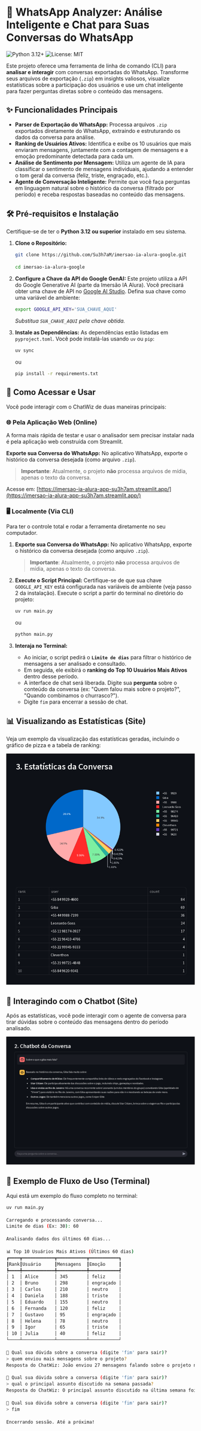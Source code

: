 # 🤖 WhatsApp Analyzer: Análise Inteligente e Chat para Suas Conversas do WhatsApp

![Python 3.12+](https://img.shields.io/badge/Python-3.12%2B-blue)
![License: MIT](https://img.shields.io/badge/License-MIT-yellow.svg)

Este projeto oferece uma ferramenta de linha de comando (CLI) para **analisar e interagir** com conversas exportadas do WhatsApp. Transforme seus arquivos de exportação (`.zip`) em insights valiosos, visualize estatísticas sobre a participação dos usuários e use um chat inteligente para fazer perguntas diretas sobre o conteúdo das mensagens.

## ✨ Funcionalidades Principais

* **Parser de Exportação do WhatsApp:** Processa arquivos `.zip` exportados diretamente do WhatsApp, extraindo e estruturando os dados da conversa para análise.
* **Ranking de Usuários Ativos:** Identifica e exibe os 10 usuários que mais enviaram mensagens, juntamente com a contagem de mensagens e a emoção predominante detectada para cada um.
* **Análise de Sentimento por Mensagem:** Utiliza um agente de IA para classificar o sentimento de mensagens individuais, ajudando a entender o tom geral da conversa (feliz, triste, engraçado, etc.).
* **Agente de Conversação Inteligente:** Permite que você faça perguntas em linguagem natural sobre o histórico da conversa (filtrado por período) e receba respostas baseadas no conteúdo das mensagens.

## 🛠️ Pré-requisitos e Instalação

Certifique-se de ter o **Python 3.12 ou superior** instalado em seu sistema.

1. **Clone o Repositório:**

    ```bash
    git clone https://github.com/Su3h7aM/imersao-ia-alura-google.git

    cd imersao-ia-alura-google
    ```

2. **Configure a Chave da API do Google GenAI:**
    Este projeto utiliza a API do Google Generative AI (parte da Imersão IA Alura). Você precisará obter uma chave de API no [Google AI Studio](https://aistudio.google.com/).
    Defina sua chave como uma variável de ambiente:

    ```bash
    export GOOGLE_API_KEY='SUA_CHAVE_AQUI'
    ```

    *Substitua `SUA_CHAVE_AQUI` pela chave obtida.*

3. **Instale as Dependências:**
    As dependências estão listadas em `pyproject.toml`. Você pode instalá-las usando `uv` ou `pip`:

    ```bash
    uv sync
    ```

    ou

    ```bash
    pip install -r requirements.txt
    ```

## 🚀 Como Acessar e Usar

Você pode interagir com o ChatWiz de duas maneiras principais:

### 🌐 Pela Aplicação Web (Online)

A forma mais rápida de testar e usar o analisador sem precisar instalar nada é pela aplicação web construída com Streamlit.

**Exporte sua Conversa do WhatsApp:**
No aplicativo WhatsApp, exporte o histórico da conversa desejada (como arquivo `.zip`).
> **Importante**: Atualmente, o projeto **não** processa arquivos de mídia, apenas o texto da conversa.

Acesse em: [https://imersao-ia-alura-app-su3h7am.streamlit.app/](https://imersao-ia-alura-app-su3h7am.streamlit.app/)

### 🖥️ Localmente (Via CLI)

Para ter o controle total e rodar a ferramenta diretamente no seu computador.

1. **Exporte sua Conversa do WhatsApp:**
    No aplicativo WhatsApp, exporte o histórico da conversa desejada (como arquivo `.zip`).
    > **Importante**: Atualmente, o projeto **não** processa arquivos de mídia, apenas o texto da conversa.

2. **Execute o Script Principal:**
    Certifique-se de que sua chave `GOOGLE_API_KEY` está configurada nas variáveis de ambiente (veja passo 2 da instalação).
    Execute o script a partir do terminal no diretório do projeto:

    ```bash
    uv run main.py
    ```

    ou

    ```bash
    python main.py
    ```

3. **Interaja no Terminal:**
    * Ao iniciar, o script pedirá o **`Limite de dias`** para filtrar o histórico de mensagens a ser analisado e consultado.
    * Em seguida, ele exibirá o **ranking do Top 10 Usuários Mais Ativos** dentro desse período.
    * A interface de chat será liberada. Digite sua **pergunta** sobre o conteúdo da conversa (ex: "Quem falou mais sobre o projeto?", "Quando combinamos o churrasco?").
    * Digite `fim` para encerrar a sessão de chat.

## 📊 Visualizando as Estatísticas (Site)

Veja um exemplo da visualização das estatísticas geradas, incluindo o gráfico de pizza e a tabela de ranking:

![Exemplo das Estatísticas da Conversa](imgs/table.png)

## 💬 Interagindo com o Chatbot (Site)

Após as estatísticas, você pode interagir com o agente de conversa para tirar dúvidas sobre o conteúdo das mensagens dentro do período analisado.

![Exemplo da Interação com o Chatbot](imgs/chat.png)

## 📖 Exemplo de Fluxo de Uso (Terminal)

Aqui está um exemplo do fluxo completo no terminal:

```bash
uv run main.py

Carregando e processando conversa...
Limite de dias (Ex: 30): 60

Analisando dados dos últimos 60 dias...

📊 Top 10 Usuários Mais Ativos (Últimos 60 dias)
┏━━━━┳━━━━━━━━━━━━┳━━━━━━━━━━━┳━━━━━━━━━━━┓
┃Rank┃Usuário     ┃Mensagens  ┃Emoção     ┃
┡━━━━╇━━━━━━━━━━━━╇━━━━━━━━━━━╇━━━━━━━━━━━┩
│ 1  │ Alice      │ 345       │ feliz     │
│ 2  │ Bruno      │ 298       │ engraçado │
│ 3  │ Carlos     │ 210       │ neutro    │
│ 4  │ Daniela    │ 188       │ triste    │
│ 5  │ Eduardo    │ 155       │ neutro    │
│ 6  │ Fernanda   │ 120       │ feliz     │
│ 7  │ Gustavo    │ 95        │ engraçado │
│ 8  │ Helena     │ 78        │ neutro    │
│ 9  │ Igor       │ 65        │ triste    │
│ 10 │ Julia      │ 40        │ feliz     │
└────┴────────────┴───────────┴───────────┘

💬 Qual sua dúvida sobre a conversa (digite 'fim' para sair)?
> quem enviou mais mensagens sobre o projeto?
Resposta do ChatWiz: João enviou 27 mensagens falando sobre o projeto nos últimos 60 dias.

💬 Qual sua dúvida sobre a conversa (digite 'fim' para sair)?
> qual o principal assunto discutido na semana passada?
Resposta do ChatWiz: O principal assunto discutido na última semana foi a organização do evento de sábado, mencionando horários e quem traria o quê.

💬 Qual sua dúvida sobre a conversa (digite 'fim' para sair)?
> fim

Encerrando sessão. Até a próxima!
